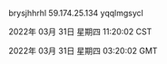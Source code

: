 brysjhhrhl 59.174.25.134 yqqlmgsycl

2022年 03月 31日 星期四 11:20:02 CST

2022年 03月 31日 星期四 03:20:02 GMT
